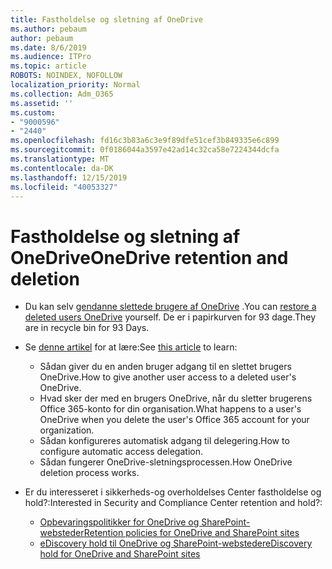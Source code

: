 ```yaml
---
title: Fastholdelse og sletning af OneDrive
ms.author: pebaum
author: pebaum
ms.date: 8/6/2019
ms.audience: ITPro
ms.topic: article
ROBOTS: NOINDEX, NOFOLLOW
localization_priority: Normal
ms.collection: Adm_O365
ms.assetid: ''
ms.custom:
- "9000596"
- "2440"
ms.openlocfilehash: fd16c3b83a6c3e9f89dfe51cef3b849335e6c899
ms.sourcegitcommit: 0f0186044a3597e42ad14c32ca58e7224344dcfa
ms.translationtype: MT
ms.contentlocale: da-DK
ms.lasthandoff: 12/15/2019
ms.locfileid: "40053327"
---
```

# <a name="onedrive-retention-and-deletion"></a><span data-ttu-id="e4550-102">Fastholdelse og sletning af OneDrive</span><span class="sxs-lookup"><span data-stu-id="e4550-102">OneDrive retention and deletion</span></span>

- <span data-ttu-id="e4550-103">Du kan selv [gendanne slettede brugere af OneDrive](https://docs.microsoft.com/onedrive/restore-deleted-onedrive) .</span><span class="sxs-lookup"><span data-stu-id="e4550-103">You can [restore a deleted users OneDrive](https://docs.microsoft.com/onedrive/restore-deleted-onedrive) yourself.</span></span> <span data-ttu-id="e4550-104">De er i papirkurven for 93 dage.</span><span class="sxs-lookup"><span data-stu-id="e4550-104">They are in recycle bin for 93 Days.</span></span> 

- <span data-ttu-id="e4550-105">Se [denne artikel](https://docs.microsoft.com/onedrive/restore-deleted-onedrive) for at lære:</span><span class="sxs-lookup"><span data-stu-id="e4550-105">See [this article](https://docs.microsoft.com/onedrive/restore-deleted-onedrive) to learn:</span></span>
    - <span data-ttu-id="e4550-106">Sådan giver du en anden bruger adgang til en slettet brugers OneDrive.</span><span class="sxs-lookup"><span data-stu-id="e4550-106">How to give another user access to a deleted user's OneDrive.</span></span>
    - <span data-ttu-id="e4550-107">Hvad sker der med en brugers OneDrive, når du sletter brugerens Office 365-konto for din organisation.</span><span class="sxs-lookup"><span data-stu-id="e4550-107">What happens to a user's OneDrive when you delete the user's Office 365 account for your organization.</span></span>
    - <span data-ttu-id="e4550-108">Sådan konfigureres automatisk adgang til delegering.</span><span class="sxs-lookup"><span data-stu-id="e4550-108">How to configure automatic access delegation.</span></span>
    - <span data-ttu-id="e4550-109">Sådan fungerer OneDrive-sletningsprocessen.</span><span class="sxs-lookup"><span data-stu-id="e4550-109">How OneDrive deletion process works.</span></span>

- <span data-ttu-id="e4550-110">Er du interesseret i sikkerheds-og overholdelses Center fastholdelse og hold?:</span><span class="sxs-lookup"><span data-stu-id="e4550-110">Interested in Security and Compliance Center retention and hold?:</span></span>
    - [<span data-ttu-id="e4550-111">Opbevaringspolitikker for OneDrive og SharePoint-websteder</span><span class="sxs-lookup"><span data-stu-id="e4550-111">Retention policies for OneDrive and SharePoint sites</span></span>](https://docs.microsoft.com/office365/securitycompliance/retention-policies?redirectSourcePath=%252farticle%252f5e377752-700d-4870-9b6d-12bfc12d2423#content-in-onedrive-accounts-and-sharepoint-sites)
    - [<span data-ttu-id="e4550-112">eDiscovery hold til OneDrive og SharePoint-websteder</span><span class="sxs-lookup"><span data-stu-id="e4550-112">eDiscovery hold for OneDrive and SharePoint sites</span></span>](https://docs.microsoft.com/office365/securitycompliance/ediscovery-cases#step-4-place-content-locations-on-hold)



